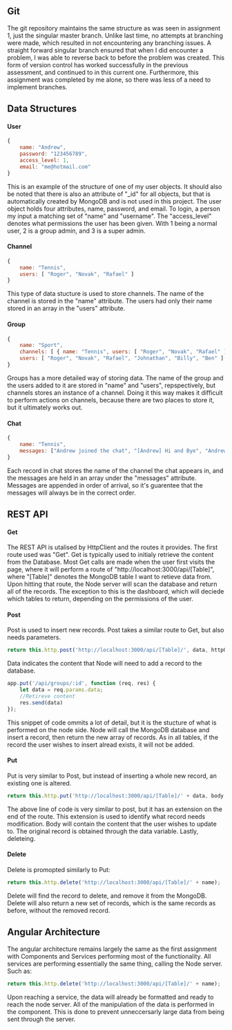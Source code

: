 ## Git
The git repository maintains the same structure as was seen in assignment 1, just the singular master branch. Unlike last time, no attempts at branching were made, which resulted in not encountering any branching issues. A straight forward singular branch ensured that when I did encounter a problem, I was able to reverse back to before the problem was created. This form of version control has worked successfully in the previous assessment, and continued to in this current one. Furthermore, this assignment was completed by me alone, so there was less of a need to implement branches.

## Data Structures
#### User
```js
{
    name: "Andrew",
    password: "123456789",
    access_level: 1,
    email: "me@hotmail.com"
}
```
This is an example of the structure of one of my user objects. It should also be noted that there is also an attribute of "_id" for all objects, but that is automatically created by MongoDB and is not used in this project. The user object holds four attributes, name, password, and email. To login, a person my input a matching set of "name" and "username". The "access_level" denotes what permissions the user has been given. With 1 being a normal user, 2 is a group admin, and 3 is a super admin.

#### Channel
```js
{
    name: "Tennis",
    users: [ "Roger", "Novak", "Rafael" ]
}
```
This type of data stucture is used to store channels. The name of the channel is stored in the "name" attribute. The users had only their name stored in an array in the "users" attribute.

#### Group
```js
{
    name: "Sport",
    channels: [ { name: "Tennis", users: [ "Roger", "Novak", "Rafael" ] }, { name: "Rubgy League", users: [ "Johnathan", "Billy", "Ben" ] } ],
    users: [ "Roger", "Novak", "Rafael", "Johnathan", "Billy", "Ben" ]
}
```
Groups has a more detailed way of storing data. The name of the group and the users added to it are stored in "name" and "users", repspectively, but channels stores an instance of a channel. Doing it this way makes it difficult to perform actions on channels, because there are two places to store it, but it ultimately works out.

#### Chat
```js
{
    name: "Tennis",
    messages: ["Andrew joined the chat", "[Andrew] Hi and Bye", "Andrew left the chat"]
}
```
Each record in chat stores the name of the channel the chat appears in, and the messages are held in an array under the "messages" attribute. Messages are appended in order of arrival, so it's guarentee that the messages will always be in the correct order.


## REST API
#### Get
The REST API is utalised by HttpClient and the routes it provides. The first route used was "Get". Get is typically used to initialy retrieve the content from the Database. Most Get calls are made when the user first visits the page, where it will perform a route of "http://localhost:3000/api/[Table]", where "[Table]" denotes the MongoDB table I want to retieve data from. Upon hitting that route, the Node server will scan the database and return all of the records. The exception to this is the dashboard, which will deciede which tables to return, depending on the permissions of the user.

#### Post
Post is used to insert new records. Post takes a similar route to Get, but also needs parameters.
```typescript
return this.http.post('http://localhost:3000/api/[Table]/', data, httpOptions);
```
Data indicates the content that Node will need to add a record to the database.
```typescript
app.put('/api/groups/:id', function (req, res) {
    let data = req.params.data;
    //Retireve content
    res.send(data)
});
```
This snippet of code ommits a lot of detail, but it is the stucture of what is performed on the node side. Node will call the MongoDB database and insert a record, then return the new array of records. As in all tables, if the record the user wishes to insert alread exists, it will not be added.

#### Put
Put is very similar to Post, but instead of inserting a whole new record, an existing one is altered.
```ts
return this.http.put('http://localhost:3000/api/[Table]/' + data, body, httpOptions);
```
The above line of code is very similar to post, but it has an extension on the end of the route. This extension is used to identify what record needs modification. Body will contain the content that the user wishes to update to. The original record is obtained through the data variable. Lastly, deleteing.

#### Delete
Delete is promopted similarly to Put:
```ts
return this.http.delete('http://localhost:3000/api/[Table]/' + name);
```
Delete will find the record to delete, and remove it from the MongoDB. Delete will also return a new set of records, which is the same records as before, without the removed record.

## Angular Architecture
The angular architecture remains largely the same as the first assignment with Components and Services performing most of the functionality. All services are performing essentially the same thing, calling the Node server. Such as:
```ts
return this.http.delete('http://localhost:3000/api/[Table]/' + name);
```
Upon reaching a service, the data will already be formatted and ready to reach the node server. All of the manipulation of the data is performed in the component. This is done to prevent unneccersarly large data from being sent through the server.